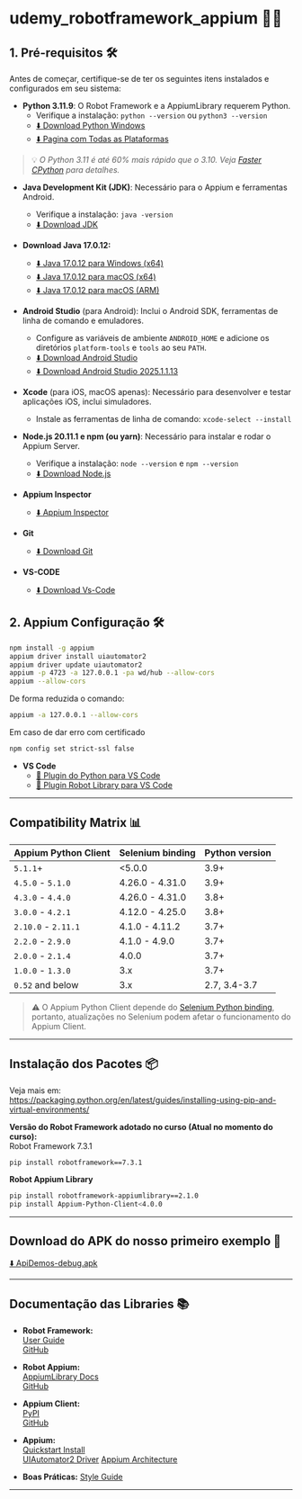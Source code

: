 # udemy_robotframework_appium 🚀🤖

## 1. Pré-requisitos 🛠️
Antes de começar, certifique-se de ter os seguintes itens instalados e configurados em seu sistema:

- **Python 3.11.9**: O Robot Framework e a AppiumLibrary requerem Python.  
  * Verifique a instalação: `python --version` ou `python3 --version`  
  * [⬇️ Download Python Windows](https://www.python.org/ftp/python/3.11.9/python-3.11.9-amd64.exe)  
  * [⬇️ Pagina com Todas as Plataformas](https://www.python.org/downloads/release/python-3119/)

> 💡 *O Python 3.11 é até 60% mais rápido que o 3.10. Veja [Faster CPython](https://devblogs.microsoft.com/python/python-311-faster-cpython/) para detalhes.*

- **Java Development Kit (JDK)**: Necessário para o Appium e ferramentas Android.  
  * Verifique a instalação: `java -version`  
  * [⬇️ Download JDK](https://www.oracle.com/java/technologies/downloads/)
    
- **Download Java 17.0.12:**  
  - [⬇️ Java 17.0.12 para Windows (x64)](https://download.oracle.com/java/17/archive/jdk-17.0.12_windows-x64_bin.exe)  
  - [⬇️ Java 17.0.12 para macOS (x64)](https://download.oracle.com/java/17/archive/jdk-17.0.12_macos-x64_bin.dmg)  
  - [⬇️ Java 17.0.12 para macOS (ARM)](https://download.oracle.com/java/17/archive/jdk-17.0.12_macos-aarch64_bin.dmg)  
   
- **Android Studio** (para Android): Inclui o Android SDK, ferramentas de linha de comando e emuladores.  
  * Configure as variáveis de ambiente `ANDROID_HOME` e adicione os diretórios `platform-tools` e `tools` ao seu `PATH`.  
  * [⬇️ Download Android Studio](https://developer.android.com/studio)
  * [⬇️ Download Android Studio 2025.1.1.13](https://redirector.gvt1.com/edgedl/android/studio/install/2025.1.1.13/android-studio-2025.1.1.13-windows.exe)

- **Xcode** (para iOS, macOS apenas): Necessário para desenvolver e testar aplicações iOS, inclui simuladores.  
  * Instale as ferramentas de linha de comando: `xcode-select --install`

- **Node.js 20.11.1 e npm (ou yarn)**: Necessário para instalar e rodar o Appium Server.  
  * Verifique a instalação: `node --version` e `npm --version`  
  * [⬇️ Download Node.js](https://nodejs.org/en/blog/release/v20.11.1)

- **Appium Inspector**  
  * [⬇️ Appium Inspector](https://github.com/appium/appium-inspector/releases/tag/v2025.3.1)

- **Git**  
  * [⬇️ Download Git](https://git-scm.com/downloads)

- **VS-CODE**  
  * [⬇️ Download Vs-Code](https://code.visualstudio.com/download)

## 2. Appium Configuração 🛠️
```bash
npm install -g appium 
appium driver install uiautomator2
appium driver update uiautomator2
appium -p 4723 -a 127.0.0.1 -pa wd/hub --allow-cors
appium --allow-cors
```
De forma reduzida o comando:
```bash
appium -a 127.0.0.1 --allow-cors
```

Em caso de dar erro com certificado
```bash
npm config set strict-ssl false
```

- **VS Code**  
  * [🐍 Plugin do Python para VS Code](https://marketplace.visualstudio.com/items?itemName=ms-python.python)  
  * [🤖 Plugin Robot Library para VS Code](https://marketplace.visualstudio.com/items?itemName=robocorp.robotframework-lsp)

---



## Compatibility Matrix 📊

| Appium Python Client | Selenium binding | Python version |
|---------------------|------------------|---------------|
| `5.1.1`+            | <5.0.0           | 3.9+          |
| `4.5.0` - `5.1.0`   | 4.26.0 - 4.31.0  | 3.9+          |
| `4.3.0` -  `4.4.0`  | 4.26.0 - 4.31.0  | 3.8+          |
| `3.0.0` - `4.2.1`   | 4.12.0 - 4.25.0  | 3.8+          |
| `2.10.0` - `2.11.1` | 4.1.0 - 4.11.2   | 3.7+          |
| `2.2.0` - `2.9.0`   | 4.1.0 - 4.9.0    | 3.7+          |
| `2.0.0` - `2.1.4`   | 4.0.0            | 3.7+          |
| `1.0.0` - `1.3.0`   | 3.x              | 3.7+          |
| `0.52` and below    | 3.x              | 2.7, 3.4-3.7  |

> ⚠️ O Appium Python Client depende do [Selenium Python binding](https://pypi.org/project/selenium/), portanto, atualizações no Selenium podem afetar o funcionamento do Appium Client.

---

## Instalação dos Pacotes 📦

Veja mais em:  
https://packaging.python.org/en/latest/guides/installing-using-pip-and-virtual-environments/

**Versão do Robot Framework adotado no curso (Atual no momento do curso):**  
Robot Framework 7.3.1  
```bash
pip install robotframework==7.3.1
```
**Robot Appium Library**  
```bash
pip install robotframework-appiumlibrary==2.1.0
pip install Appium-Python-Client<4.0.0
```

---

## Download do APK do nosso primeiro exemplo 📱

[⬇️ ApiDemos-debug.apk](https://github.com/serhatbolsu/robotframework-appium-sample/blob/master/demoapp/ApiDemos-debug.apk)

---

## Documentação das Libraries 📚

- **Robot Framework:**  
  [User Guide](https://robotframework.org/robotframework/latest/RobotFrameworkUserGuide.html)  
  [GitHub](https://github.com/robotframework/robotframework)

- **Robot Appium:**  
  [AppiumLibrary Docs](https://serhatbolsu.github.io/robotframework-appiumlibrary/AppiumLibrary.html)  
  [GitHub](https://github.com/serhatbolsu/robotframework-appiumlibrary)

- **Appium Client:**  
  [PyPI](https://pypi.org/project/Appium-Python-Client/)  
  [GitHub](https://github.com/appium/python-client)

- **Appium:**  
  [Quickstart Install](https://appium.io/docs/en/2.2/quickstart/install/)  
  [UIAutomator2 Driver](https://appium.io/docs/en/2.2/quickstart/uiauto2-driver/)
  [Appium Architecture](https://www.lambdatest.com/blog/appium-architecture/)

- **Boas Práticas:**
  [Style Guide](https://docs.robotframework.org/docs/style_guide)
---
